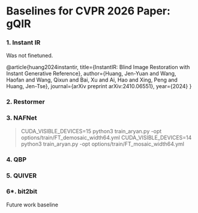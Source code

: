 # Baselines for CVPR 2026 Paper: gQIR

### 1. Instant IR

Was not finetuned.

@article{huang2024instantir,
  title={InstantIR: Blind Image Restoration with Instant Generative Reference},
  author={Huang, Jen-Yuan and Wang, Haofan and Wang, Qixun and Bai, Xu and Ai, Hao and Xing, Peng and Huang, Jen-Tse},
  journal={arXiv preprint arXiv:2410.06551},
  year={2024}
}

### 2. Restormer

### 3. NAFNet

> CUDA_VISIBLE_DEVICES=15 python3 train_aryan.py -opt options/train/FT_demosaic_width64.yml
> CUDA_VISIBLE_DEVICES=14 python3 train_aryan.py -opt options/train/FT_mosaic_width64.yml

### 4. QBP 

### 5. QUIVER

### 6*. bit2bit

Future work baseline


